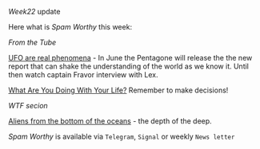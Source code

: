 *Week22* update

Here what is _Spam Worthy_ this week:

*From the Tube*

[UFO are real phenomena](https://www.youtube.com/watch?v=5HInaJxFxWs&t=1483s) \- In June the Pentagone will release the the new report that can shake the understanding of the world as we know it\. Until then watch captain Fravor interview with Lex\.  

[What Are You Doing With Your Life\?](https://www.youtube.com/watch?v=JXeJANDKwDc)
Remember to make decisions\! 

*WTF secion*

[Aliens from the bottom of the oceans](https://tinyurl.com/43eff4u4) \- the depth of the deep\.

_Spam Worthy_ is available via `Telegram`, `Signal` or weekly `News letter`
